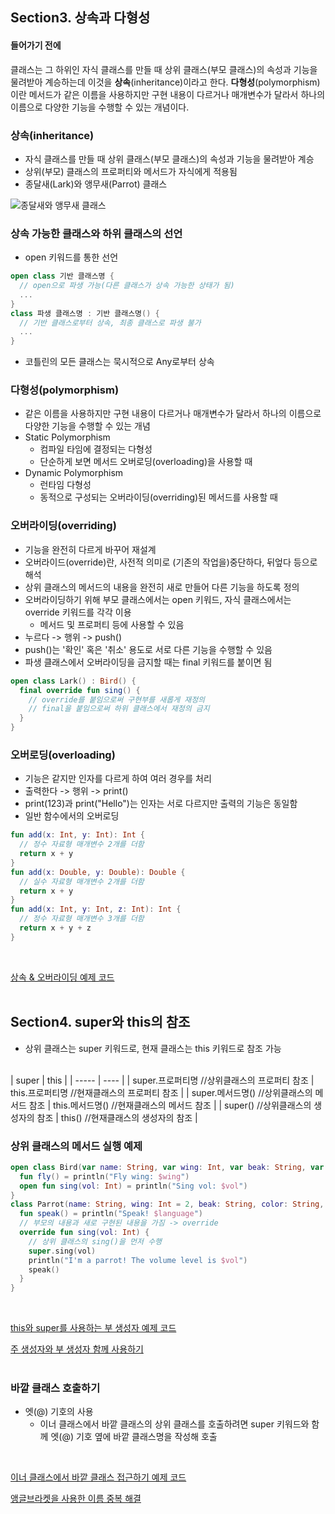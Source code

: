 ## Section3. 상속과 다형성
#### 들어가기 전에
클래스는 그 하위인 자식 클래스를 만들 때 상위 클래스(부모 클래스)의 속성과 기능을 물려받아 계승하는데 이것을 **상속**(inheritance)이라고 한다. **다형성**(polymorphism)이란 메서드가 같은 이름을 사용하지만 구현 내용이 다르거나 매개변수가 달라서 하나의 이름으로 다양한 기능을 수행할 수 있는 개념이다.

### 상속(inheritance)
- 자식 클래스를 만들 때 상위 클래스(부모 클래스)의 속성과 기능을 물려받아 계승
- 상위(부모) 클래스의 프로퍼티와 메서드가 자식에게 적용됨
- 종달새(Lark)와 앵무새(Parrot) 클래스

![종달새와 앵무새 클래스](https://user-images.githubusercontent.com/57928612/107181327-f14ec800-6a1d-11eb-8e9d-6adfb691c7de.png)

### 상속 가능한 클래스와 하위 클래스의 선언
- open 키워드를 통한 선언
```kotlin
open class 기반 클래스명 {
  // open으로 파생 가능(다른 클래스가 상속 가능한 상태가 됨)
  ...
}
class 파생 클래스명 : 기반 클래스명() {
  // 기반 클래스로부터 상속, 최종 클래스로 파생 불가
  ...
}
```
- 코틀린의 모든 클래스는 묵시적으로 Any로부터 상속

### 다형성(polymorphism)
- 같은 이름을 사용하지만 구현 내용이 다르거나 매개변수가 달라서 하나의 이름으로 다양한 기능을 수행할 수 있는 개념
- Static Polymorphism
  - 컴파일 타임에 결정되는 다형성
  - 단순하게 보면 메서드 오버로딩(overloading)을 사용할 때
- Dynamic Polymorphism
  - 런타임 다형성
  - 동적으로 구성되는 오버라이딩(overriding)된 메서드를 사용할 때

### 오버라이딩(overriding)
- 기능을 완전히 다르게 바꾸어 재설계
- 오버라이드(override)란, 사전적 의미로 (기존의 작업을)중단하다, 뒤엎다 등으로 해석
- 상위 클래스의 메서드의 내용을 완전히 새로 만들어 다른 기능을 하도록 정의
- 오버라이딩하기 위해 부모 클래스에서는 open 키워드, 자식 클래스에서는 override 키워드를 각각 이용
  - 메서드 및 프로퍼티 등에 사용할 수 있음
- 누르다 -> 행위 -> push()
- push()는 '확인' 혹은 '취소' 용도로 서로 다른 기능을 수행할 수 있음
- 파생 클래스에서 오버라이딩을 금지할 때는 final 키워드를 붙이면 됨
```kotlin
open class Lark() : Bird() {
  final override fun sing() {
    // override를 붙임으로써 구현부를 새롭게 재정의
    // final을 붙임으로써 하위 클래스에서 재정의 금지
  }
}
```

### 오버로딩(overloading)
- 기능은 같지만 인자를 다르게 하여 여러 경우를 처리
- 출력한다 -> 행위 -> print()
- print(123)과 print("Hello")는 인자는 서로 다르지만 출력의 기능은 동일함
- 일반 함수에서의 오버로딩
```kotlin
fun add(x: Int, y: Int): Int {
  // 정수 자료형 매개변수 2개를 더함
  return x + y
}
fun add(x: Double, y: Double): Double {
  // 실수 자료형 매개변수 2개를 더함
  return x + y
}
fun add(x: Int, y: Int, z: Int): Int {
  // 정수 자료형 매개변수 3개를 더함
  return x + y + z
}
```

<br>

[상속 & 오버라이딩 예제 코드](https://github.com/LAH1203/Kotlin_study/blob/main/BirdChildClasses.kt)
<br><br>

## Section4. super와 this의 참조
- 상위 클래스는 super 키워드로, 현재 클래스는 this 키워드로 참조 가능
<br>
| super | this |
| ----- | ---- |
| super.프로퍼티명  //상위클래스의 프로퍼티 참조 | this.프로퍼티명  //현재클래스의 프로퍼티 참조 |
| super.메서드명()  //상위클래스의 메서드 참조 | this.메서드명()  //현재클래스의 메서드 참조 |
| super()  //상위클래스의 생성자의 참조 | this()  //현재클래스의 생성자의 참조 |

### 상위 클래스의 메서드 실행 예제
```kotlin
open class Bird(var name: String, var wing: Int, var beak: String, var color: String) {
  fun fly() = println("Fly wing: $wing")
  open fun sing(vol: Int) = println("Sing vol: $vol")
}
class Parrot(name: String, wing: Int = 2, beak: String, color: String, var language: String = "natural") : Bird(name, wing, beak, color) {
  fun speak() = println("Speak! $language")
  // 부모의 내용과 새로 구현된 내용을 가짐 -> override
  override fun sing(vol: Int) {
    // 상위 클래스의 sing()을 먼저 수행
    super.sing(vol)
    println("I'm a parrot! The volume level is $vol")
    speak()
  }
}
```
<br>

[this와 super를 사용하는 부 생성자 예제 코드](https://github.com/LAH1203/Kotlin_study/blob/main/PersonThisSuper.kt)
<br>

[주 생성자와 부 생성자 함께 사용하기](https://github.com/LAH1203/Kotlin_study/blob/main/PersonPriSeconRef.kt)
<br><br>

### 바깥 클래스 호출하기
- 엣(@) 기호의 사용
  - 이너 클래스에서 바깥 클래스의 상위 클래스를 호출하려면 super 키워드와 함께 엣(@) 기호 옆에 바깥 클래스명을 작성해 호출
<br>

[이너 클래스에서 바깥 클래스 접근하기 예제 코드](https://github.com/LAH1203/Kotlin_study/blob/main/InnerClassRef.kt)
<br>

[앵글브라켓을 사용한 이름 중복 해결](https://github.com/LAH1203/Kotlin_study/blob/main/AngleBracketTest.kt)
<br><br>

